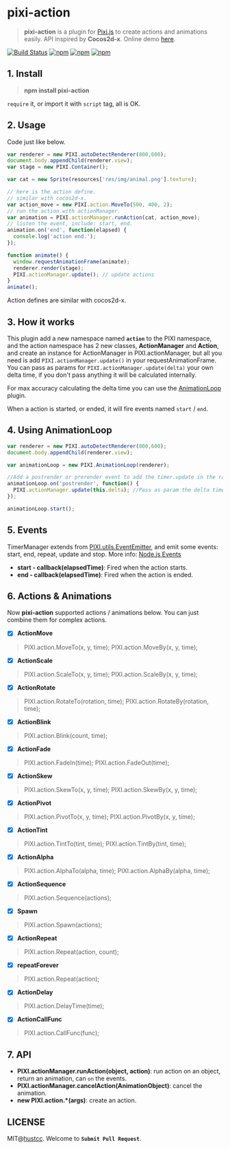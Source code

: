# pixi-action

> **pixi-action** is a plugin for [Pixi.js](https://github.com/pixijs/pixi.js) to create actions and animations easily. API inspired by **Cocos2d-x**. Online demo [here](http://git.hust.cc/pixi-action/).

[![Build Status](https://travis-ci.org/hustcc/pixi-action.svg?branch=master)](https://travis-ci.org/hustcc/pixi-action) [![npm](https://img.shields.io/npm/v/pixi-action.svg?style=flat-square)](https://www.npmjs.com/package/pixi-action) [![npm](https://img.shields.io/npm/dt/pixi-action.svg?style=flat-square)](https://www.npmjs.com/package/pixi-action) [![npm](https://img.shields.io/npm/l/pixi-action.svg?style=flat-square)](https://www.npmjs.com/package/pixi-action)


## 1. Install

> **npm install pixi-action**

`require` it, or import it with `script` tag, all is OK.


## 2. Usage

Code just like below.

```js
var renderer = new PIXI.autoDetectRenderer(800,600);
document.body.appendChild(renderer.view);
var stage = new PIXI.Container();

var cat = new Sprite(resources['res/img/animal.png'].texture);

// here is the action define.
// similar with cocos2d-x.
var action_move = new PIXI.action.MoveTo(500, 400, 2);
// run the action with actionManager.
var animation = PIXI.actionManager.runAction(cat, action_move);
// listen the event, include: start, end.
animation.on('end', function(elapsed) {
  console.log('action end.');
});

function animate() {
  window.requestAnimationFrame(animate);
  renderer.render(stage);
  PIXI.actionManager.update(); // update actions
}
animate();
```

Action defines are similar with cocos2d-x.


## 3. How it works

This plugin add a new namespace named **`action`** to the PIXI namespace, and the action namespace has 2 new classes, **ActionManager** and **Action**, and create an instance for ActionManager in PIXI.actionManager, but all you need is add `PIXI.actionManager.update()` in your requestAnimationFrame. You can pass as params for `PIXI.actionManager.update(delta)` your own delta time, if you don't pass anything it will be calculated internally. 

For max accuracy calculating the delta time you can use the [AnimationLoop](https://github.com/Nazariglez/pixi-animationloop/) plugin.

When a action is started, or ended, it will fire events named `start` / `end`.


## 4. Using AnimationLoop

```js
var renderer = new PIXI.autoDetectRenderer(800,600);
document.body.appendChild(renderer.view);

var animationLoop = new PIXI.AnimationLoop(renderer);

//Add a postrender or prerender event to add the timer.update in the raf.
animationLoop.on('postrender', function() {
  PIXI.actionManager.update(this.delta); //Pass as param the delta time to PIXI.timerManager.update
});

animationLoop.start();
```


## 5. Events

TimerManager extends from [PIXI.utils.EventEmitter](https://github.com/primus/eventemitter3), and emit some events: start, end, repeat, update and stop. More info: [Node.js Events](https://nodejs.org/api/events.html#events_emitter_emit_event_arg1_arg2)

- **start - callback(elapsedTime)**: Fired when the action starts.
- **end - callback(elapsedTime)**: Fired when the action is ended.


## 6. Actions & Animations

Now **pixi-action** supported actions / animations below. You can just combine them for complex actions.

 - [x] **ActionMove**

> PIXI.action.MoveTo(x, y, time);
> PIXI.action.MoveBy(x, y, time);

 - [x] **ActionScale**

> PIXI.action.ScaleTo(x, y, time);
> PIXI.action.ScaleBy(x, y, time);

 - [x] **ActionRotate**

> PIXI.action.RotateTo(rotation, time);
> PIXI.action.RotateBy(rotation, time);

 - [x] **ActionBlink**

> PIXI.action.Blink(count, time);

 - [x] **ActionFade**

> PIXI.action.FadeIn(time);
> PIXI.action.FadeOut(time);

 - [x] **ActionSkew**

> PIXI.action.SkewTo(x, y, time);
> PIXI.action.SkewBy(x, y, time);

 - [x] **ActionPivot**

> PIXI.action.PivotTo(x, y, time);
> PIXI.action.PivotBy(x, y, time);

 - [x] **ActionTint**

> PIXI.action.TintTo(tint, time);
> PIXI.action.TintBy(tint, time);

 - [x] **ActionAlpha**

> PIXI.action.AlphaTo(alpha, time);
> PIXI.action.AlphaBy(alpha, time);

 - [x] **ActionSequence**

> PIXI.action.Sequence(actions);

 - [x] **Spawn**

> PIXI.action.Spawn(actions);

 - [X] **ActionRepeat**

> PIXI.action.Repeat(action, count);

 - [x] **repeatForever**

> PIXI.action.Repeat(action);

 - [x] **ActionDelay**

> PIXI.action.DelayTime(time);

 - [x] **ActionCallFunc**

> PIXI.action.CallFunc(func);



## 7. API

 - **PIXI.actionManager.runAction(object, action)**: run action on an object, return an animation, can `on` the events.
 -  **PIXI.actionManager.cancelAction(AnimationObject)**: cancel the animation.
 - **new PIXI.action.*(args)**: create an action.
  

## LICENSE

MIT@[hustcc](https://github/com/hustcc). Welcome to **`Submit Pull Request`**.

